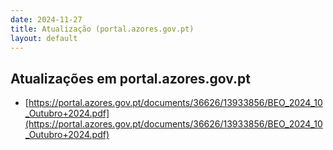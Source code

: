 ```yaml
---
date: 2024-11-27
title: Atualização (portal.azores.gov.pt)
layout: default
---
```

## Atualizações em portal.azores.gov.pt

* [https://portal.azores.gov.pt/documents/36626/13933856/BEO_2024_10_Outubro+2024.pdf](https://portal.azores.gov.pt/documents/36626/13933856/BEO_2024_10_Outubro+2024.pdf)

